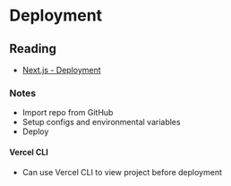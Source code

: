 # Deployment

## Reading

* [Next.js - Deployment](https://nextjs.org/learn/basics/deploying-nextjs-app)

### Notes

* Import repo from GitHub
* Setup configs and environmental variables
* Deploy

#### Vercel CLI

* Can use Vercel CLI to view project before deployment
